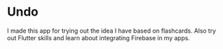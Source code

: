 # Undo

I made this app for trying out the idea I have based on flashcards. Also try out Flutter skills and learn about integrating Firebase in my apps.
